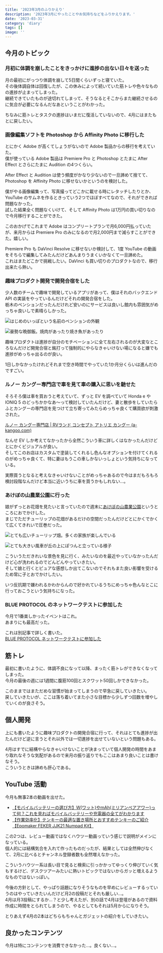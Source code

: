```yaml
---
title: '2023年3月のふりかえり'
description: '2023年3月にやったことやお気持ちなどをふりかえります。'
date: '2023-03-31'
category: 'diary'
tags: []
image: ''
---
```


## 今月のトピック

### 月初に体調を崩したことをきっかけに進捗の出ない日々を送った

月の最初にがっつり体調を崩して5日間くらいずっと寝ていた。  
その後体調自体は回復したが、この休みによって続いていた筋トレや色々なものの進捗が止まってしまった。  
継続できていたものが途切れてしまって、そうなるとそこからまた継続させるのに気合が必要になるんだなあということがわかった。

ちなみに筋トレとタスクの進捗はいまだに復活していないので、4月にはまたもとに戻したい。

### 画像編集ソフトを Photoshop から Affinity Photo に移行した

とにかく Adobe が高くてしょうがないので Adobe 製品からの移行を考えていた。  
僕が使っている Adobe 製品は Premiere Pro と Photoshop とたまに After Effect とさらにたまに Audition の4つくらい。

After Effect と Audition は使う頻度がかなり少ないので一旦諦めて捨てて、Photoshop を Affinity Photo に移せないかというのを検討した。

僕がやる画像編集って、写真撮ってどこかに載せる時にレタッチしたりとか、YouTube のサムネを作るときっていう2つでほぼすべてなので、それができれば問題なかった。  
試した結果全く問題なくいけて、そして Affinity Photo は1万円の買い切りなので今月移行することができた。

このおかげでこれまで Adobe はコンプリートプランで月6,000円払っていたが、来月からは Premiere Pro のみになるので月2,000円まで減らすことができた。嬉しい。

Premiere Pro も DaVinci Resolve に移せないか検討して、1度 YouTube の動画をそちらで編集してみたんだけどあんまりうまくいかなくて一旦諦めた。  
これはまたどこかで挑戦したい。DaVinci も買い切りのプロダクトなので、移行出来たら熱い。

### 趣味プロダクト開発で開発合宿をした

少人数のチームで趣味で開発しているアプリがあって、僕はそれのバックエンド API の実装をやっているんだけどそれの開発合宿をした。  
栃木のペンションだったんだけれど安いのにサービスは良いし館内も雰囲気がめっちゃ良いしで素晴らしかった。

![はじめのいっぽという名前のペンションの外観](./01.jpg 'ペンション はじめのいっぽ')

![豪勢な晩御飯。焼肉があったり焼き魚があったり](./02.jpg 'ご飯がとてもおいしかった')

趣味プロダクトは進捗が自分のモチベーションに全て左右されるのが大変なところなんだけど開発合宿と銘打って強制的にやらなきゃいけない場になると嫌でも進捗がめっちゃ出るのが良い。

1日しかなかったけれどそれまで空き時間でやっていた1か月分くらいは進んだのですごい。

### ルノー カングー専門店で車を見て車の購入に思いを馳せた

そろそろ僕は車を買おうと考えていて、ずっと EV を調べていて Honda e や IONIQ 5 のどっちかかなあ～って検討していたんだけど、妻と散歩をしていたらふとカングーの専門店を見つけて立ち寄ってみたらめっちゃ良くて購買欲が刺激された。

[ルノー カングー専門店 | RVランド コンセプト アトリエ カングー (a-kangoo.com)](https://www.a-kangoo.com/)

なんせ EV しか考えてなかったから全然こういう車に詳しくはなかったんだけどとにかくビジュアルが良い。  
そしてこのお店はカスタムで塗装してくれるし色んなオプションを付けてくれるのがめっちゃ良くて、特に妻はもうこの車しかないっしょという気持ちになっている。

実際買うとなると考えなきゃいけないことがめっちゃあるので今はまだもろもろ検討段階なんだけど本当に近いうちに車を買うかもしれない…。

### あけぼの山農業公園に行った

娘がずっとお花畑を見たいと言っていたので週末に[あけぼの山農業公園](https://www.akebonoyama-nougyoukouen.jp/)というところにおでかけした。  
まじでただチューリップの花畑があるだけの空間だったんだけどとにかくでかくて広くてきれいで圧巻だった。

![とても広いチューリップ畑。多くの家族が楽しんでいる](./03.jpg 'でっかいチューリップ畑')

![とても大きい風車が丘の上にぽつんと立っている様子](./04.jpg 'でっかい風車')

こういうただきれいな景色を見に行く、みたいなのを最近やっていなかったんだけど心が洗われるのでどんどんやっていきたい。  
そして娘と行くとピュアな感想しか出てこないのでそれもまた良い影響を受けるため常に子とおでかけしたい。

いつ反抗期で嫌われるかわからんので好かれているうちにめっちゃ色んなとこに行っておこうという気持ちになった。

### BLUE PROTOCOL のネットワークテストに参加した

今月で1番楽しかったイベントはこれ。  
あまりにも最高だった。

これは別記事で詳しく書いた。  
 [BLUE PROTOCOL ネットワークテストに参加した](/2023/04/blue-protocol-network-test/)

## 筋トレ

最初に書いたように、体調不良になって以降、まったく筋トレができなくなってしまった。  
今月の最後の週には1週間に腹筋100回とスクワット50回しかできなかった。

このままではまただめな習慣が始まってしまうので早急に戻していきたい。  
戻していきたいが、ここは落ち着いてまた小さな目標から少しずつ回数を増やしていくのが良さそう。

## 個人開発

上にも書いたように趣味プロダクトの開発合宿に行って、それはとても進捗が出たんだけど逆に言うとそれ以外では一切進捗を出せていないという問題もある。

4月はすでに結構やらなきゃいけないことが決まっていて個人開発の時間をあまり取れなそうな気配があるので来月の振り返りでもここはあまり良いことは書けなそう。  
こういうときは諦めも肝心である。

## YouTube 活動

今月も無事2本の動画を出せた。

- [【モバイルバッテリーの選び方】W(ワット)やmAh(ミリアンペアアワー)って何？これを見ればモバイルバッテリーや充電器の全てがわかります](https://www.youtube.com/watch?v=XDeedsOZagk)
- [【作業効率化】テンキーの最適な置き場所とおすすめテンキーのご紹介【Epomaker FEKER JJK21 Numpad Kit】](https://www.youtube.com/watch?v=oS0yhKa9jeQ)

この2つは、レビュー動画ではなくハウツー動画っていう感じで説明がメインになっている。  
個人的には結構気合を入れて作ったものだったが、結果としては全然伸びなくて、2月に比べるとチャンネル登録者数も全然増えなかった。

こういうハウツー系は長い目で見ると検索に引っかかってゆっくり伸びていく気もするけど、デスクツアーみたいに熱いトピックではないからガッと増えるようなものではないっぽい。

今後の方針として、やっぱり話題になりそうなものを早めにレビューするっていうのはやっていきたいんだけど月2の投稿だとそれも厳しい…。  
4月は月3投稿にするか…？と少し考えたが、別の話で4月は登壇があるので資料作成に時間をとられてしまうので、やるとしてもそれは5月からになりそう。

とりあえず4月の2本はどちらもちゃんとガジェットの紹介をしていきたい。

## 良かったコンテンツ

今月は特にコンテンツを消費できなかった…。良くない…。
